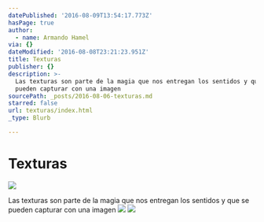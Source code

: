 ```yaml
---
datePublished: '2016-08-09T13:54:17.773Z'
hasPage: true
author:
  - name: Armando Hamel
via: {}
dateModified: '2016-08-08T23:21:23.951Z'
title: Texturas
publisher: {}
description: >-
  Las texturas son parte de la magia que nos entregan los sentidos y que se
  pueden capturar con una imagen
sourcePath: _posts/2016-08-06-texturas.md
starred: false
url: texturas/index.html
_type: Blurb

---
```

# Texturas
![](https://the-grid-user-content.s3-us-west-2.amazonaws.com/7c1406a9-c568-4a91-93ec-3334bb6c1fa8.jpg)

Las texturas son parte de la magia que nos entregan los sentidos y que se pueden capturar con una imagen
![](https://the-grid-user-content.s3-us-west-2.amazonaws.com/770ea6fa-0e7e-47a0-a8cf-eb576f9bb272.jpg)
![](https://the-grid-user-content.s3-us-west-2.amazonaws.com/033284c1-3d45-4166-b0be-0fb2a66854d0.jpg)